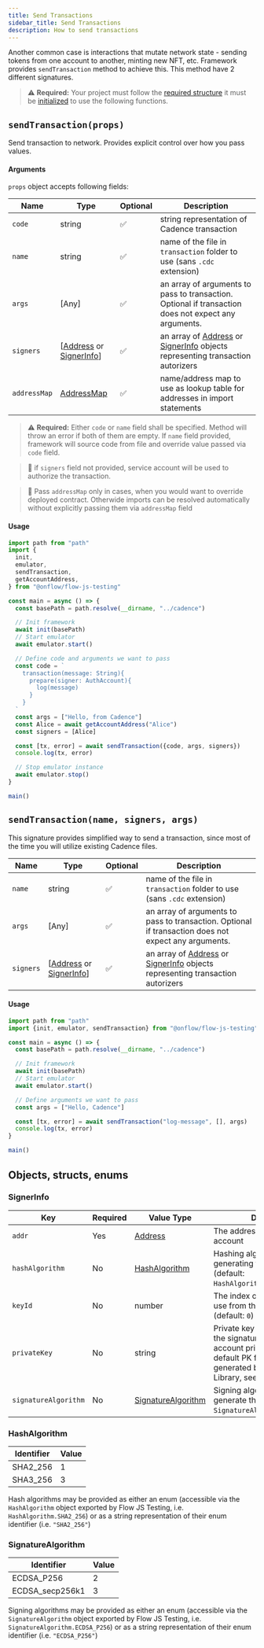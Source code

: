 ```yaml
---
title: Send Transactions
sidebar_title: Send Transactions
description: How to send transactions
---
```


Another common case is interactions that mutate network state - sending tokens from one account to another, minting new NFT, etc. Framework provides `sendTransaction` method to achieve this. This method have 2 different signatures.

> ⚠️ **Required:** Your project must follow the [required structure](structure.md) it must be [initialized](init.md) to use the following functions.

## `sendTransaction(props)`

Send transaction to network.
Provides explicit control over how you pass values.

#### Arguments

`props` object accepts following fields:

| Name         | Type                                                                                         | Optional | Description                                                                                                                                        |
| ------------ | -------------------------------------------------------------------------------------------- | -------- | -------------------------------------------------------------------------------------------------------------------------------------------------- |
| `code`       | string                                                                                       | ✅       | string representation of Cadence transaction                                                                                                       |
| `name`       | string                                                                                       | ✅       | name of the file in `transaction` folder to use (sans `.cdc` extension)                                                                            |
| `args`       | [Any]                                                                                        | ✅       | an array of arguments to pass to transaction. Optional if transaction does not expect any arguments.                                               |
| `signers`    | [[Address](https://docs.onflow.org/fcl/reference/api/#address) or [SignerInfo](#signerinfo)] | ✅       | an array of [Address](https://docs.onflow.org/fcl/reference/api/#address) or [SignerInfo](#signerinfo) objects representing transaction autorizers |
| `addressMap` | [AddressMap](api.md#addressmap)                                                              | ✅       | name/address map to use as lookup table for addresses in import statements                                                                         |

> ⚠️ **Required:** Either `code` or `name` field shall be specified. Method will throw an error if both of them are empty.
> If `name` field provided, framework will source code from file and override value passed via `code` field.

> 📣 if `signers` field not provided, service account will be used to authorize the transaction.

> 📣 Pass `addressMap` only in cases, when you would want to override deployed contract. Otherwide
> imports can be resolved automatically without explicitly passing them via `addressMap` field

#### Usage

```javascript
import path from "path"
import {
  init,
  emulator,
  sendTransaction,
  getAccountAddress,
} from "@onflow/flow-js-testing"

const main = async () => {
  const basePath = path.resolve(__dirname, "../cadence")

  // Init framework
  await init(basePath)
  // Start emulator
  await emulator.start()

  // Define code and arguments we want to pass
  const code = `
    transaction(message: String){
      prepare(signer: AuthAccount){
        log(message)
      }
    }
  `
  const args = ["Hello, from Cadence"]
  const Alice = await getAccountAddress("Alice")
  const signers = [Alice]

  const [tx, error] = await sendTransaction({code, args, signers})
  console.log(tx, error)

  // Stop emulator instance
  await emulator.stop()
}

main()
```

## `sendTransaction(name, signers, args)`

This signature provides simplified way to send a transaction, since most of the time you will utilize existing
Cadence files.

| Name      | Type                                                                                         | Optional | Description                                                                                                                                        |
| --------- | -------------------------------------------------------------------------------------------- | -------- | -------------------------------------------------------------------------------------------------------------------------------------------------- |
| `name`    | string                                                                                       | ✅       | name of the file in `transaction` folder to use (sans `.cdc` extension)                                                                            |
| `args`    | [Any]                                                                                        | ✅       | an array of arguments to pass to transaction. Optional if transaction does not expect any arguments.                                               |
| `signers` | [[Address](https://docs.onflow.org/fcl/reference/api/#address) or [SignerInfo](#signerinfo)] | ✅       | an array of [Address](https://docs.onflow.org/fcl/reference/api/#address) or [SignerInfo](#signerinfo) objects representing transaction autorizers |

#### Usage

```javascript
import path from "path"
import {init, emulator, sendTransaction} from "@onflow/flow-js-testing"

const main = async () => {
  const basePath = path.resolve(__dirname, "../cadence")

  // Init framework
  await init(basePath)
  // Start emulator
  await emulator.start()

  // Define arguments we want to pass
  const args = ["Hello, Cadence"]

  const [tx, error] = await sendTransaction("log-message", [], args)
  console.log(tx, error)
}

main()
```

## Objects, structs, enums

### SignerInfo

| Key                  | Required | Value Type                                                    | Description                                                                                                                                                                                        |
| -------------------- | -------- | ------------------------------------------------------------- | -------------------------------------------------------------------------------------------------------------------------------------------------------------------------------------------------- |
| `addr`               | Yes      | [Address](https://docs.onflow.org/fcl/reference/api/#address) | The address of the signer's account                                                                                                                                                                |
| `hashAlgorithm`      | No       | [HashAlgorithm](#hashalgorithm)                               | Hashing algorithm to use for generating the signature (default: `HashAlgorithm.SHA2_256`)                                                                                                          |
| `keyId`              | No       | number                                                        | The index of the desired key to use from the signer's account (default: `0`)                                                                                                                       |
| `privateKey`         | No       | string                                                        | Private key to use to generate the signature (default: service account private key - this is the default PK for all accounts generated by Flow JS Testing Library, see: [accounts](./accounts.md)) |
| `signatureAlgorithm` | No       | [SignatureAlgorithm](#signaturealgorithm)                     | Signing algorithm used to generate the signature (default: `SignatureAlgorithm.ECDSA_P256`)                                                                                                        |

### HashAlgorithm

| Identifier | Value |
| ---------- | ----- |
| SHA2_256   | 1     |
| SHA3_256   | 3     |

Hash algorithms may be provided as either an enum (accessible via the `HashAlgorithm` object exported by Flow JS Testing, i.e. `HashAlgorithm.SHA2_256`) or as a string representation of their enum identifier (i.e. `"SHA2_256"`)

### SignatureAlgorithm

| Identifier      | Value |
| --------------- | ----- |
| ECDSA_P256      | 2     |
| ECDSA_secp256k1 | 3     |

Signing algorithms may be provided as either an enum (accessible via the `SignatureAlgorithm` object exported by Flow JS Testing, i.e. `SignatureAlgorithm.ECDSA_P256`) or as a string representation of their enum identifier (i.e. `"ECDSA_P256"`)
